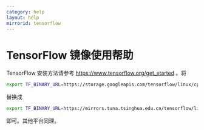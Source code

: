 ```yaml
---
category: help
layout: help
mirrorid: tensorflow
---
```


# TensorFlow 镜像使用帮助

TensorFlow 安装方法请参考 https://www.tensorflow.org/get_started 。将

```bash
export TF_BINARY_URL=https://storage.googleapis.com/tensorflow/linux/cpu/tensorflow-0.11.0rc2-cp27-none-linux_x86_64.whl
```

替换成

```bash
export TF_BINARY_URL=https://mirrors.tuna.tsinghua.edu.cn/tensorflow/linux/cpu/tensorflow-0.11.0rc2-cp27-none-linux_x86_64.whl
```

即可。其他平台同理。
